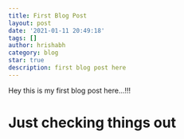 ```yaml
---
title: First Blog Post
layout: post
date: '2021-01-11 20:49:18'
tags: []
author: hrishabh
category: blog
star: true
description: first blog post here
---
```


Hey this is my first blog post here...!!!

# Just checking things out
